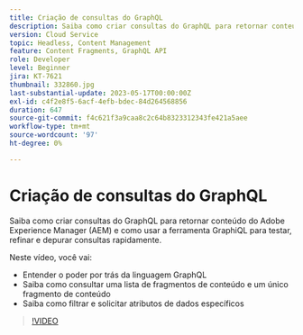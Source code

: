 ```yaml
---
title: Criação de consultas do GraphQL
description: Saiba como criar consultas do GraphQL para retornar conteúdo do Adobe Experience Manager (AEM) e como usar a ferramenta GraphiQL para testar, refinar e depurar consultas rapidamente.
version: Cloud Service
topic: Headless, Content Management
feature: Content Fragments, GraphQL API
role: Developer
level: Beginner
jira: KT-7621
thumbnail: 332860.jpg
last-substantial-update: 2023-05-17T00:00:00Z
exl-id: c4f2e8f5-6acf-4efb-bdec-84d264568856
duration: 647
source-git-commit: f4c621f3a9caa8c2c64b8323312343fe421a5aee
workflow-type: tm+mt
source-wordcount: '97'
ht-degree: 0%

---
```


# Criação de consultas do GraphQL

Saiba como criar consultas do GraphQL para retornar conteúdo do Adobe Experience Manager (AEM) e como usar a ferramenta GraphiQL para testar, refinar e depurar consultas rapidamente.

Neste vídeo, você vai:

+ Entender o poder por trás da linguagem GraphQL
+ Saiba como consultar uma lista de fragmentos de conteúdo e um único fragmento de conteúdo
+ Saiba como filtrar e solicitar atributos de dados específicos

>[!VIDEO](https://video.tv.adobe.com/v/332860?quality=12&learn=on)

